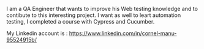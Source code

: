 I am a QA Engineer that wants to improve his Web testing knowledge and to contibute to this interesting project.
I want as well to leart automation testing, I completed a course with Cypress and Cucumber.

My Linkedin account is : https://www.linkedin.com/in/cornel-manu-95524915b/
